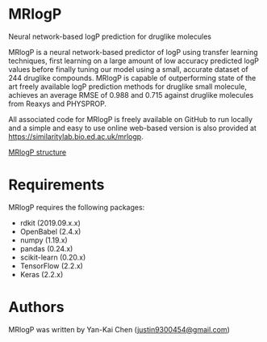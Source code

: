 # MRlogP
Neural network-based logP prediction for druglike molecules 

MRlogP is a neural network-based predictor of logP using transfer learning techniques, first learning on a large amount of low accuracy predicted logP values before finally tuning our model using a small, accurate dataset of 244 druglike compounds. MRlogP is capable of outperforming state of the art freely available logP prediction methods for druglike small molecule, achieves an average RMSE of 0.988 and 0.715 against druglike molecules from Reaxys and PHYSPROP. 

All associated code for MRlogP is freely available on GitHub to run locally and a simple and easy to use online web-based version is also provided at https://similaritylab.bio.ed.ac.uk/mrlogp. 

[MRlogP structure](https://raw.githubusercontent.com/JustinYKC/MRlogP/justin_upload/20210723_dnn_structure.png "MRlogP concept")

# Requirements
MRlogP requires the following packages:
- rdkit (2019.09.x.x)
- OpenBabel (2.4.x) 
- numpy (1.19.x)
- pandas (0.24.x)
- scikit-learn (0.20.x)
- TensorFlow (2.2.x)
- Keras (2.2.x)

# Authors
MRlogP was written by Yan-Kai Chen (justin9300454@gmail.com)